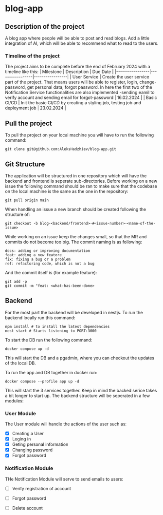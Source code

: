 # blog-app

## Description of the project

A blog app where people will be able to post and read blogs. Add a little integration of AI, which will be able to recommend what to read to the users.
### Timeline of the project
The project aims to be complete before the end of February 2024 with a timeline like this:
| Milestone | Description | Due Date |
|-----------------|-----------------|-----------------|
| User Service | Create the user service part of the project. That means users will be able to register, login, change-password, get personal data, forgot password. In here the first two of the Notification Service functionalities are also implemented -sending eamil to verify account and sending email for forgot-password | 16.02.2024 |
| Basic CI/CD | Init the basic CI/CD by creating a styling job, testing job and deployment job | 23.02.2024 |


## Pull the project

To pull the project on your local machine you will have to run the following command:

```
git clone git@github.com:AleksHadzhiev/blog-app.git
```

## Git Structure

The application will be structured in one repository which will have the backend and frontend is seperate sub-directories.
Before working on a new issue the following command should be ran to make sure that the codebase on the local machine is the same as the one in the repository:

```
git pull origin main
```

When handling an issue a new branch should be created following the structure of:
```
git checkout -b blog-<backend/frontend>-#<issue-number>-<name-of-the-issue>
```

While working on an issue keep the changes small, so that the MR and commits do not become too big.
The commit naming is as following:

```
docs: adding or improving documentation
feat: adding a new featore
fix: fixing a bug or a problem
ref: refactoring code, which is not a bug
```

And the commit itself is (for example feature):

```
git add -p
git commit -m "feat: <what-has-been-done>
```


## Backend

For the most part the backend will be developed in nestjs. To run the backend locally run this command:

```
npm install # to install the latest dependencies
nest start # Starts listening to PORT:3000
```
To start the DB run the following command:

```
docker compose up -d
```
This will start the DB and a pgadmin, where you can checkout the updates of the local DB.

To run the app and DB together in docker run:
```
docker compose --profile app up -d
```
This will start the 3 services together. Keep in mind the backed serice takes a bit longer to start up.
The backend structure will be seperated in a few modules:

### User Module 

The User module will handle the actions of the user such as: 
- [x] Creating a User
- [x] Loging in
- [x] Geting personal information
- [x] Changing password
- [x] Forgot password

### Notification Module

THe Notification Module will serve to send emails to users:
- [ ] Verify registration of account
- [ ] Forgot password
- [ ] Delete account


